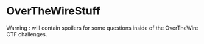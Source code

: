 # OverTheWireStuff
Warning : will contain spoilers for some questions inside of the OverTheWire CTF challenges.
